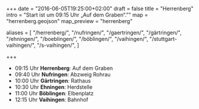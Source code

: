 +++
date = "2016-06-05T19:25:00+02:00"
draft = false
title = "Herrenberg"
intro = "Start ist um 09:15 Uhr „Auf dem Graben“.”"
map = "herrenberg.geojson"
map_preview = "herrenberg"

aliases = [
    "/herrenberg/",
    "/nufringen/",
    "/gaertringen/",
    "/gärtringen/",
    "/ehningen/",
    "/boeblingen/",
    "/böblingen/",
    "/vaihingen/",
    "/stuttgart-vaihingen/",
    "/s-vaihingen/",
]

+++

- 09:15 Uhr **Herrenberg**: Auf dem Graben
- 09:40 Uhr **Nufringen**: Abzweig Rohrau
- 10:00 Uhr **Gärtringen**: Rathaus
- 10:30 Uhr **Ehningen**: Herdstelle
- 11:00 Uhr **Böblingen**: Elbenplatz
- 12:15 Uhr **Vaihingen**: Bahnhof
